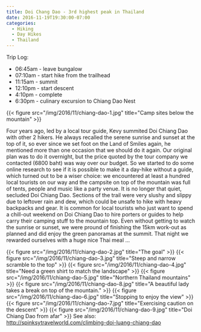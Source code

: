 ```yaml
---
title: Doi Chang Dao - 3rd highest peak in Thailand
date: 2016-11-19T19:30:00-07:00
categories:
  - Hiking
  - Day Hikes
  - Thailand
---
```



Trip Log:

* 06:45am - leave bungalow
* 07:10am - start hike from the trailhead
* 11:15am - summit
* 12:10pm - start descent
* 4:10pm - complete
* 6:30pm - culinary excursion to Chiang Dao Nest

{{< figure src="/img/2016/11/chiang-dao-1.jpg" title="Camp sites below the mountain" >}}

<!--more-->
Four years ago, led by a local tour guide, Kevy summited Doi Chiang Dao with other 2 hikers. He always recalled the serene sunrise and sunset at the top of it, so ever since we set foot on the Land of Smiles again, he mentioned more than one occasion that we should do it again. Our original plan was to do it overnight, but the price quoted by the tour company we contacted (6800 baht) was way over our budget. So we started to do some online research to see if it is possible to make it a day-hike without a guide, which turned out to be a wiser choice: we encountered at least a hundred local tourists on our way and the campsite on top of the mountain was full of tents, people and music like a party venue. It is no longer that quiet, secluded Doi Chiang Dao. Sections of the trail were very slushy and slippy due to leftover rain and dew, which could be unsafe to hike with heavy backpacks and gear. It is common for local tourists who just want to spend a chill-out weekend on Doi Chiang Dao to hire porters or guides to help carry their camping stuff to the mountain top. Even without getting to watch the sunrise or sunset, we were pround of finishing the 15km work-out as planned and did enjoy the green panoramas at the summit. That night we rewarded ourselves with a huge nice Thai meal ...

{{< figure src="/img/2016/11/chiang-dao-2.jpg" title="The goal" >}}
{{< figure src="/img/2016/11/chiang-dao-3.jpg" title="Steep and narrow scramble to the top" >}}
{{< figure src="/img/2016/11/chiang-dao-4.jpg" title="Need a green shirt to match the landscape" >}}
{{< figure src="/img/2016/11/chiang-dao-5.jpg" title="Northern Thailand mountains" >}}
{{< figure src="/img/2016/11/chiang-dao-8.jpg" title="A beautiful lady takes a break on top of the mountain." >}}
{{< figure src="/img/2016/11/chiang-dao-6.jpg" title="Stopping to enjoy the view" >}}
{{< figure src="/img/2016/11/chiang-dao-7.jpg" title="Exercising caution on the descent" >}}
{{< figure src="/img/2016/11/chiang-dao-9.jpg" title="Doi Chiang Dao from afar" >}}
 See also: http://spinksytravelworld.com/climbing-doi-luang-chiang-dao
